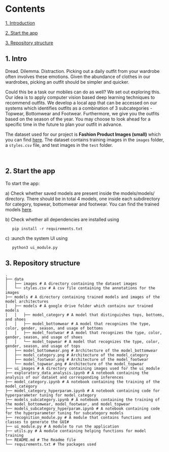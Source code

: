 # Contents

[1. Introduction](#1)

[2. Start the app](#2)

[3. Repository structure](#3)


<h2 id="1">1. Intro</h2> Dread. Dilemma. Distraction. Picking out a daily outfit from your wardrobe often involves these emotions. Given the abundance of clothes in our wardrobes, picking an outfit should be simpler and quicker. 

Could this be a task our mobiles can do as well? We set out exploring this. Our idea is to apply computer vision based deep learning techniques to recommend outfits. We develop a local app that can be accessed on our systems which identifies outfits as a combination of 3 subcategories - Topwear, Bottomwear and Footwear. Furthermore, we give you the outfits based on the season of the year. You may choose to look ahead for a specific time in the future to plan your outfit in advance.

The dataset used for our project is **Fashion Product Images (small)** which you can find [here](https://drive.google.com/file/d/1AnM_P5axxdgPO9f-A1ZnkcrkAnh4ZG72/view?usp=sharing). The dataset contains training images in the ```images``` folder, a ```styles.csv``` file, and test images in the ```test``` folder.


<br>
<h2 id="2">2. Start the app</h2>

To start the app: 

a) Check whether saved models are present inside the models/models/ directory. There should be in total 4 models, one inside each subdirectory for category, topwear, bottomwear and footwear. You can find the trained models [here](https://drive.google.com/drive/folders/174YFilljTNwZt9m9JAKrjbXj95apQ67p?usp=sharing).

b) Check whether all dependencies are installed using

```
   pip install -r requirements.txt
```

c) :aunch the system UI using
```
   python3 ui_module.py   
```   



<h2 id="3">3. Repository structure</h2>

```
.
├── data
│   ├── images # A directory containing the dataset images
│   └── styles.csv # A csv file containing the annotations for the images
├── models # A directory containing trained models and images of the model architectures
│   ├── models # A google drive folder which contains our trained models
│   │   ├── model_category # A model that distinguishes tops, bottoms, and shoes
│   │   ├── model_bottomwear # A model that recognizes the type, color, gender, season, and usage of bottoms
│   │   ├── model_footwear # A model that recognizes the type, color, gender, season, and usage of shoes
│   │   └── model_topwear # A model that recognizes the type, color, gender, season, and usage of tops
│   ├── model_bottomwear.png # Architecture of the model_bottomwear
│   ├── model_category.png # Architecture of the model_category
│   ├── model_footwear.png # Architecture of the model_footwear
│   └── model_topwear.png # Architecture of the model_topwear
├── ui_images # A directory containing images used for the ui_module
├── exploratory_data_analysis.ipynb # A notebook containing the analysis of our dataset and corresponding inferences
├── model_category.ipynb # A notebook containing the training of the model_category
├── model_category_hyperparam.ipynb # A notebook containing code for hyperparameter tuning for model_category
├── models_subcategory.ipynb # A notebook containing the training of the model_bottomwear, model_footwear, and model_topwear
├── models_subcategory_hyperparam.ipynb # A notebook containing code for the hyperparameter tuning for subcategory models
├── recognition_module.py # A module that contains functions and classes to generate the GUI#
├── ui_module.py # A module to run the application
├── utils.py # A module containing helping functions for model training
├── README.md # The Readme file
└── requirements.txt # The packages used

```
